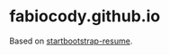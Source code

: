# fabiocody.github.io

Based on [startbootstrap-resume](https://github.com/BlackrockDigital/startbootstrap-resume).
